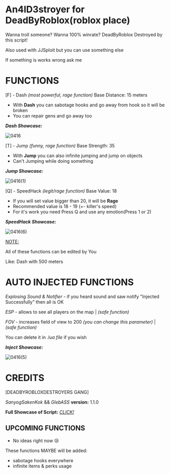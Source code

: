 # An4lD3stroyer for DeadByRoblox(roblox place)
Wanna troll someone?
Wanna 100% winrate?
DeadByRoblox Destroyed by this script!

Also used with JJSploit but you can use something else

If something is works wrong ask me


# FUNCTIONS
[F] - Dash *(most powerful, rage function)*
Base Distance: 15 meters

- With **Dash** you can sabotage hooks and go away from hook so it will be broken
- You can repair gens and go away too

***Dash Showcase:***

![0416](https://github.com/user-attachments/assets/1fe39ef6-4edd-4d0d-9980-4268312eb39b)

[T] - Jump *(funny, rage function)*
Base Strength: 35

- With **Jump** you can also infinite jumping and jump on objects
- Can't Jumping while doing something

***Jump Showcase:***

![0416(1)](https://github.com/user-attachments/assets/787e5a55-717f-4114-ae73-0d10f3cf5fbe)

[Q] - SpeedHack *(legit/rage function)*
Base Value: 18

- If you will set value bigger than 20, it will be **Rage**
- Recommended value is 18 - 19 (+- killer's speed)
- For it's work you need Press Q and use any emotion(Press 1 or 2)

***SpeedHack Showcase:***

![0416(6)](https://github.com/user-attachments/assets/fc7d0293-eb93-4fe6-8bae-900f87e035e0)


<ins>NOTE:</ins>

All of these functions can be edited by You

Like: Dash with 500 meters


# AUTO INJECTED FUNCTIONS
*Explosing Sound & Notifier* - if you heard sound and saw notify "Injected Successfully" then all is OK

*ESP* - allows to see all players on the map | *(safe function)*

*FOV* - increases field of view to 200 *(you can change this parameter)* | *(safe function)*

You can delete it in *.lua file* if you wish

***Inject Showcase:***

![0416(5)](https://github.com/user-attachments/assets/a39b413f-02e8-449f-b218-d94ec69cf9ab)


# CREDITS
[DEADBYROBLOXDESTROYERS GANG]

*SanyogSakenKok* && *GlebASS*
**version:** 1.1.0

**Full Showcase of Script:**
[*CLICK!*](https://www.youtube.com/watch?v=ZgmwMnn60zc)

## UPCOMING FUNCTIONS
- No ideas right now 😢

These functions MAYBE will be added:
- sabotage hooks everywhere
- infinite items & perks usage
